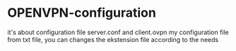 # OPENVPN-configuration
it's about configuration file server.conf  and client.ovpn
my configuration file from txt file, you can changes the ekstension file according to the needs
